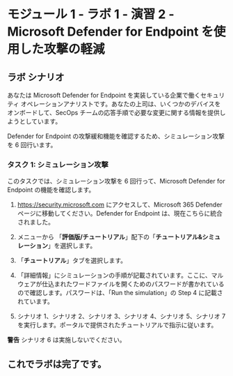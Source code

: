 ﻿# モジュール 1 - ラボ 1 - 演習 2 - Microsoft Defender for Endpoint を使用した攻撃の軽減

## ラボ シナリオ

あなたは Microsoft Defender for Endpoint を実装している企業で働くセキュリティ オペレーションアナリストです。あなたの上司は、いくつかのデバイスをオンボードして、SecOps チームの応答手順で必要な変更に関する情報を提供しようとしています。

Defender for Endpoint の攻撃緩和機能を確認するため、シミュレーション攻撃を 6 回行います。

### タスク 1: シミュレーション攻撃

このタスクでは、シミュレーション攻撃を 6 回行って、Microsoft Defender for Endpoint の機能を確認します。

1. https://security.microsoft.com にアクセスして、Microsoft 365 Defender ページに移動してください。Defender for Endpoint は、現在こちらに統合されました。

2. メニューから 「**評価版/チュートリアル**」配下の「**チュートリアル&シミュレーション**」を選択します。

3. 「**チュートリアル**」タブを選択します。

4. 「詳細情報」にシミュレーションの手順が記載されています。ここに、マルウェアが仕込まれたワードファイルを開くためのパスワードが書かれているので確認します。パスワードは、「Run the simulation」の Step 4 に記載されています。
 
5. シナリオ 1、シナリオ 2、シナリオ 3、シナリオ 4、シナリオ 5、シナリオ 7 を実行します。ポータルで提供されたチュートリアルで指示に従います。

**警告** シナリオ 6 は実施しないでください。

## これでラボは完了です。
